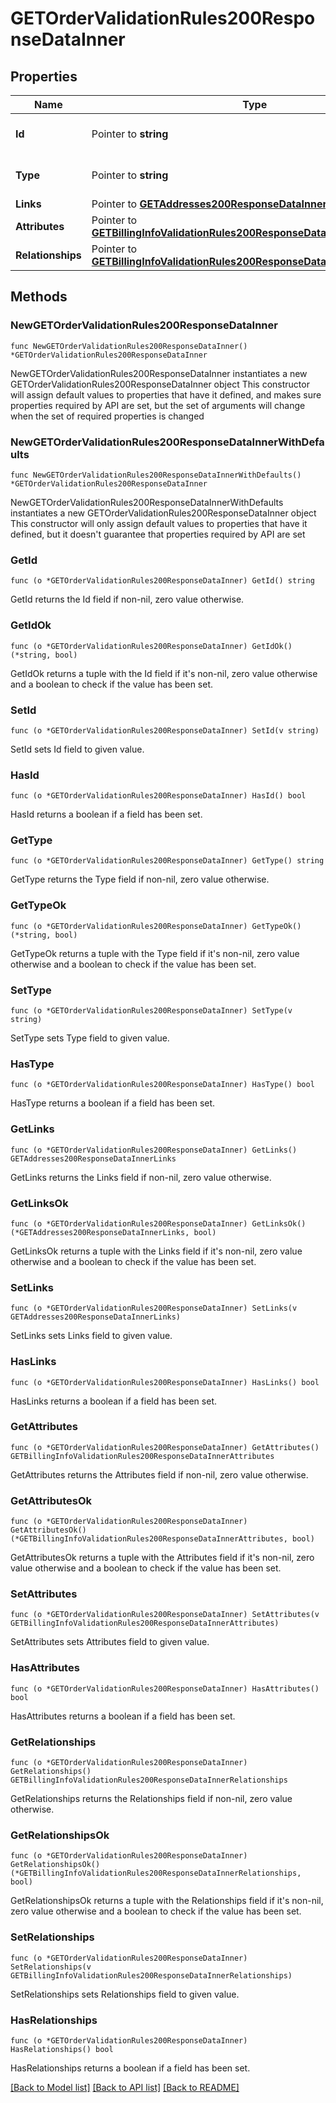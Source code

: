 # GETOrderValidationRules200ResponseDataInner

## Properties

Name | Type | Description | Notes
------------ | ------------- | ------------- | -------------
**Id** | Pointer to **string** | The resource&#39;s id | [optional] 
**Type** | Pointer to **string** | The resource&#39;s type | [optional] [default to "order_validation_rules"]
**Links** | Pointer to [**GETAddresses200ResponseDataInnerLinks**](GETAddresses200ResponseDataInnerLinks.md) |  | [optional] 
**Attributes** | Pointer to [**GETBillingInfoValidationRules200ResponseDataInnerAttributes**](GETBillingInfoValidationRules200ResponseDataInnerAttributes.md) |  | [optional] 
**Relationships** | Pointer to [**GETBillingInfoValidationRules200ResponseDataInnerRelationships**](GETBillingInfoValidationRules200ResponseDataInnerRelationships.md) |  | [optional] 

## Methods

### NewGETOrderValidationRules200ResponseDataInner

`func NewGETOrderValidationRules200ResponseDataInner() *GETOrderValidationRules200ResponseDataInner`

NewGETOrderValidationRules200ResponseDataInner instantiates a new GETOrderValidationRules200ResponseDataInner object
This constructor will assign default values to properties that have it defined,
and makes sure properties required by API are set, but the set of arguments
will change when the set of required properties is changed

### NewGETOrderValidationRules200ResponseDataInnerWithDefaults

`func NewGETOrderValidationRules200ResponseDataInnerWithDefaults() *GETOrderValidationRules200ResponseDataInner`

NewGETOrderValidationRules200ResponseDataInnerWithDefaults instantiates a new GETOrderValidationRules200ResponseDataInner object
This constructor will only assign default values to properties that have it defined,
but it doesn't guarantee that properties required by API are set

### GetId

`func (o *GETOrderValidationRules200ResponseDataInner) GetId() string`

GetId returns the Id field if non-nil, zero value otherwise.

### GetIdOk

`func (o *GETOrderValidationRules200ResponseDataInner) GetIdOk() (*string, bool)`

GetIdOk returns a tuple with the Id field if it's non-nil, zero value otherwise
and a boolean to check if the value has been set.

### SetId

`func (o *GETOrderValidationRules200ResponseDataInner) SetId(v string)`

SetId sets Id field to given value.

### HasId

`func (o *GETOrderValidationRules200ResponseDataInner) HasId() bool`

HasId returns a boolean if a field has been set.

### GetType

`func (o *GETOrderValidationRules200ResponseDataInner) GetType() string`

GetType returns the Type field if non-nil, zero value otherwise.

### GetTypeOk

`func (o *GETOrderValidationRules200ResponseDataInner) GetTypeOk() (*string, bool)`

GetTypeOk returns a tuple with the Type field if it's non-nil, zero value otherwise
and a boolean to check if the value has been set.

### SetType

`func (o *GETOrderValidationRules200ResponseDataInner) SetType(v string)`

SetType sets Type field to given value.

### HasType

`func (o *GETOrderValidationRules200ResponseDataInner) HasType() bool`

HasType returns a boolean if a field has been set.

### GetLinks

`func (o *GETOrderValidationRules200ResponseDataInner) GetLinks() GETAddresses200ResponseDataInnerLinks`

GetLinks returns the Links field if non-nil, zero value otherwise.

### GetLinksOk

`func (o *GETOrderValidationRules200ResponseDataInner) GetLinksOk() (*GETAddresses200ResponseDataInnerLinks, bool)`

GetLinksOk returns a tuple with the Links field if it's non-nil, zero value otherwise
and a boolean to check if the value has been set.

### SetLinks

`func (o *GETOrderValidationRules200ResponseDataInner) SetLinks(v GETAddresses200ResponseDataInnerLinks)`

SetLinks sets Links field to given value.

### HasLinks

`func (o *GETOrderValidationRules200ResponseDataInner) HasLinks() bool`

HasLinks returns a boolean if a field has been set.

### GetAttributes

`func (o *GETOrderValidationRules200ResponseDataInner) GetAttributes() GETBillingInfoValidationRules200ResponseDataInnerAttributes`

GetAttributes returns the Attributes field if non-nil, zero value otherwise.

### GetAttributesOk

`func (o *GETOrderValidationRules200ResponseDataInner) GetAttributesOk() (*GETBillingInfoValidationRules200ResponseDataInnerAttributes, bool)`

GetAttributesOk returns a tuple with the Attributes field if it's non-nil, zero value otherwise
and a boolean to check if the value has been set.

### SetAttributes

`func (o *GETOrderValidationRules200ResponseDataInner) SetAttributes(v GETBillingInfoValidationRules200ResponseDataInnerAttributes)`

SetAttributes sets Attributes field to given value.

### HasAttributes

`func (o *GETOrderValidationRules200ResponseDataInner) HasAttributes() bool`

HasAttributes returns a boolean if a field has been set.

### GetRelationships

`func (o *GETOrderValidationRules200ResponseDataInner) GetRelationships() GETBillingInfoValidationRules200ResponseDataInnerRelationships`

GetRelationships returns the Relationships field if non-nil, zero value otherwise.

### GetRelationshipsOk

`func (o *GETOrderValidationRules200ResponseDataInner) GetRelationshipsOk() (*GETBillingInfoValidationRules200ResponseDataInnerRelationships, bool)`

GetRelationshipsOk returns a tuple with the Relationships field if it's non-nil, zero value otherwise
and a boolean to check if the value has been set.

### SetRelationships

`func (o *GETOrderValidationRules200ResponseDataInner) SetRelationships(v GETBillingInfoValidationRules200ResponseDataInnerRelationships)`

SetRelationships sets Relationships field to given value.

### HasRelationships

`func (o *GETOrderValidationRules200ResponseDataInner) HasRelationships() bool`

HasRelationships returns a boolean if a field has been set.


[[Back to Model list]](../README.md#documentation-for-models) [[Back to API list]](../README.md#documentation-for-api-endpoints) [[Back to README]](../README.md)


